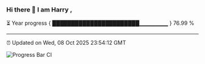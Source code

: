 ### Hi there 👋 I am Harry , 

⏳ Year progress { ███████████████████████▁▁▁▁▁▁▁ } 76.99 %

---

⏰ Updated on Wed, 08 Oct 2025 23:54:12 GMT

![Progress Bar CI](https://github.com/duykhang68/duykhang68/workflows/Progress%20Bar%20CI/badge.svg)
